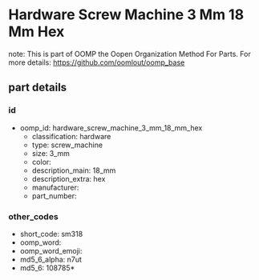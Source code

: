# Hardware Screw Machine 3 Mm 18 Mm Hex  

note: This is part of OOMP the Oopen Organization Method For Parts. For more details: https://github.com/oomlout/oomp_base

##  part details





### id
* oomp_id: hardware_screw_machine_3_mm_18_mm_hex
  * classification: hardware
  * type: screw_machine
  * size: 3_mm
  * color: 
  * description_main: 18_mm
  * description_extra: hex
  * manufacturer: 
  * part_number: 

### other_codes
* short_code: sm318
* oomp_word: 
* oomp_word_emoji: 
* md5_6_alpha: n7ut
* md5_6: 108785* 